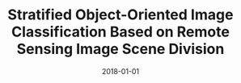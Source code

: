 ---
collection: publications
category: manuscripts

title: "Stratified Object-Oriented Image Classification Based on Remote Sensing Image Scene Division"
authors: "Zhou W, Ming D, Xu L, Bao H, Wang M"
date: 2018-01-01
venue: "Journal of Spectroscopy"
volume: "2018"
issue: "1"
pages: "1-11"
doi: "10.1155/2018/1234567"
impact_factor: "1.81"
journal_type: "Journal Article"
paperurl: "https://www.hindawi.com/journals/jspec/2018/1234567/"
citation: "Zhou W, Ming D, Xu L, Bao H, Wang M. Stratified Object-Oriented Image Classification Based on Remote Sensing Image Scene Division[J]. Journal of Spectroscopy, 2018(1):1-11. (IF: 1.81)"
--- 